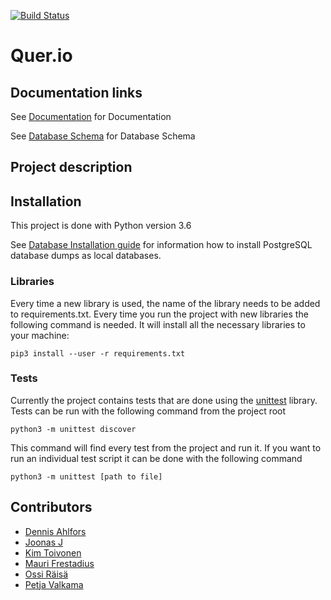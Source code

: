 [![Build Status](https://travis-ci.org/Quer-io/Quer.io.svg?branch=master)](https://travis-ci.org/Quer-io/Quer.io)

# Quer.io

## Documentation links
See [Documentation](https://github.com/Quer-io/Quer.io/tree/master/documentation/) for Documentation

See [Database Schema](https://github.com/Quer-io/Quer.io/tree/master/documentation/database/schema.md) for Database Schema

## Project description


## Installation

This project is done with Python version 3.6

See [Database Installation guide](https://github.com/Quer-io/Quer.io/tree/master/documentation/database/db_readme.md) for information how to install PostgreSQL database dumps as local databases.

### Libraries
Every time a new library is used, the name of the library needs to be added to requirements.txt. Every time you run the project with new libraries the following command is needed. It will install all the necessary libraries to your machine:

`pip3 install --user -r requirements.txt`

### Tests
Currently the project contains tests that are done using the [unittest](https://docs.python.org/3/library/unittest.html) library. Tests can be run with the following command from the project root

`python3 -m unittest discover`

This command will find every test from the project and run it. If you want to run an individual test script it can be done with the following command

`python3 -m unittest [path to file]` 


## Contributors
- [Dennis Ahlfors](https://github.com/Dforssi)
- [Joonas J]()
- [Kim Toivonen](https://github.com/ConstantKrieg)
- [Mauri Frestadius](https://github.com/Suidat)
- [Ossi Räisä](https://github.com/oraisa)
- [Petja Valkama]()
